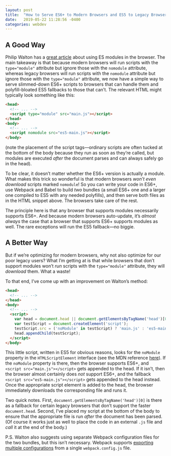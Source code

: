 ```yaml
---
layout: post
title:  "How to Serve ES6+ to Modern Browsers and ES5 to Legacy Browsers"
date:   2019-05-22 11:28:56 -0400
categories: webdev
---
```

## A Good Way

Philip Walton has a [great article](https://philipwalton.com/articles/deploying-es2015-code-in-production-today/) about using ES modules in the browser. The main takeaway is that because modern browsers will run scripts with the `type="module"` attribute but ignore those with the `nomodule` attribute, whereas legacy browsers will run scripts with the `nomodule` attribute but ignore those with the `type="module"` attribute, we now have a simple way to serve slimmed-down ES6+ scripts to browsers that can handle them and polyfill-bloated ES5 fallbacks to those that can’t. The relevant HTML might typically look something like this:

```html
<head>
  <!-- ... -->
  <script type="module" src="main.js"></script>
</head>
<body>
  <!-- ... -->
  <script nomodule src="es5-main.js"></script>
</body>
```

(note the placement of the script tags&mdash;ordinary scripts are often tucked at the bottom of the body because they run as soon as they’re called, but modules are executed *after* the document parses and can always safely go in the head).

To be clear, it doesn’t matter whether the ES6+ version is actually a module. What makes this trick so wonderful is that modern browsers *won’t even download* scripts marked `nomodule`! So you can write your code in ES6+, use Webpack and Babel to build *two* bundles (a small ES6+ one and a larger one compiled to ES5 with any needed polyfills), and then serve both files as in the HTML snippet above. The browsers take care of the rest.

The principle here is that any browser that supports modules necessarily supports ES6+. And because modern browsers auto-update, it’s *almost always* the case that a browser that supports ES6+ supports modules as well. The rare exceptions will run the ES5 fallback&mdash;no biggie.

## A Better Way

But if we’re optimizing for modern browsers, why not also optimize for our poor legacy users? What I’m getting at is that while browsers that don’t support modules won’t *run* scripts with the `type="module"` attribute, they will *download* them. What a waste!

To that end, I’ve come up with an improvement on Walton’s method:

```html
<head>
  <!-- ... -->
</head>
<body>
  <!-- ... -->
  <script>
    var head = document.head || document.getElementsByTagName('head')[0];
    var testScript = document.createElement('script');
    testScript.src = ('noModule' in testScript) ? 'main.js' : 'es5-main.js';
    head.appendChild(testScript);
  </script>
</body>
```

This little script, written in ES5 for obvious reasons, looks for the `noModule` property in the `HTMLScriptElement` interface (see the MDN reference [here](https://developer.mozilla.org/en-US/docs/Web/API/HTMLScriptElement#Properties)). If the `noModule` property is there, then the browser supports ES6+, and `<script src="main.js"></script>` gets appended to the head. If it isn’t, then the browser almost certainly does *not* support ES6+, and the fallback `<script src="es5-main.js"></script>` gets appended to the head instead. Once the appropriate script element is added to the head, the browser immediately downloads the corresponding file and runs it.

Two quick notes. First, `document.getElementsByTagName('head')[0]` is there as a fallback for certain legacy browsers that don’t support the faster `document.head`. Second, I’ve placed my script at the bottom of the body to ensure that the appropriate file is run *after* the document has been parsed. (Of course it works just as well to place the code in an external `.js` file and *call* it at the end of the body.)

P.S. Walton also suggests using separate Webpack configuration files for the two bundles, but this isn’t necessary. Webpack supports [exporting multiple configurations](https://webpack.js.org/configuration/configuration-types/#exporting-multiple-configurations) from a single `webpack.config.js` file.